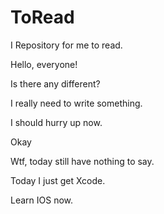 ToRead
======

I Repository for me to read.


Hello, everyone!


Is there any different?

I really need to write something.


I should hurry up now.

Okay

Wtf, today still have nothing to say.

Today I just get Xcode.

Learn IOS now.
